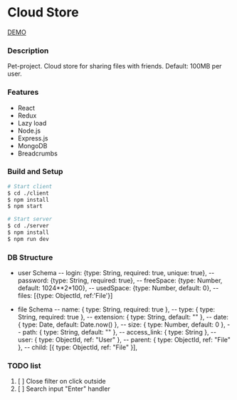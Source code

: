 # Cloud Store

[DEMO](https://disk.vskill.ru)

### Description

Pet-project.
Cloud store for sharing files with friends. 
Default: 100MB per user.

### Features

- React
- Redux
- Lazy load
- Node.js
- Express.js
- MongoDB
- Breadcrumbs

### Build and Setup

```bash
# Start client
$ cd ./client
$ npm install
$ npm start

# Start server
$ cd ./server
$ npm install
$ npm run dev
```

### DB Structure

- user Schema
-- login: {type: String, required: true, unique: true},
-- password: {type: String, required: true},
-- freeSpace: {type: Number, default: 1024**2*100},
-- usedSpace: {type: Number, default: 0},
-- files: [{type: ObjectId, ref:'File'}]

- file Schema
-- name: { type: String, required: true },
-- type: { type: String, required: true },
-- extension: { type: String, default: "" },
-- date: { type: Date, default: Date.now() },
-- size: { type: Number, default: 0 },
-- path: { type: String, default: "" },
-- access_link: { type: String },
-- user: { type: ObjectId, ref: "User" },
-- parent: { type: ObjectId, ref: "File" },
-- child: [{ type: ObjectId, ref: "File" }],


### TODO list

1. [ ] Close filter on click outside
2. [ ] Search input "Enter" handler
